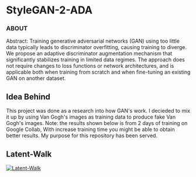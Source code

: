 # StyleGAN-2-ADA

### ABOUT
Abstract: Training generative adversarial networks (GAN) using too little data typically leads to discriminator overfitting, causing training to diverge. We propose an adaptive discriminator augmentation mechanism that significantly stabilizes training in limited data regimes. The approach does not require changes to loss functions or network architectures, and is applicable both when training from scratch and when fine-tuning an existing GAN on another dataset. 


## Idea Behind

This project was done as a research into how GAN's work. I decieded to mix it up by using Van Gogh's images as training data to produce fake Van Gogh's images. Note: the results shown below is from 2 days of training on Google Collab, With increase training time you might be able to obtain better results. My purpose for this repository has been served. 


## Latent-Walk 

[![Latent-Walk](https://github.com/Yega-Noragami/StyleGAN-2-ADA/blob/main/training/Vincent_Square/00002-tfr-mirror-auto1-bgc-resumecustom/fakes000624.jpg)](youtube.com/watch?v=oT73xH-VXLE)

